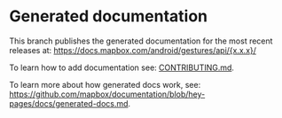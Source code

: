 # Generated documentation

This branch publishes the generated documentation for the most recent releases at: https://docs.mapbox.com/android/gestures/api/{x.x.x}/

To learn how to add documentation see: [CONTRIBUTING.md](https://github.com/mapbox/mapbox-gestures-android/blob/master/CONTRIBUTING.md).

To learn more about how generated docs work, see: https://github.com/mapbox/documentation/blob/hey-pages/docs/generated-docs.md.
